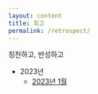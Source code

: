 ```yaml
---
layout: content
title: 회고
permalink: /retrospect/
---
```


칭찬하고, 반성하고

- 2023년
    - [2023년 1월](https://parkhuiwo0.github.io)
